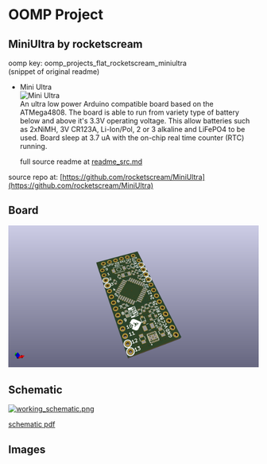 # OOMP Project  
## MiniUltra  by rocketscream  
  
oomp key: oomp_projects_flat_rocketscream_miniultra  
(snippet of original readme)  
  
- Mini Ultra  
![Mini Ultra](MiniUltra.jpg)  
An ultra low power Arduino compatible board based on the ATMega4808. The board is able to run from variety type of battery below and above it's 3.3V operating voltage. This allow batteries such as 2xNiMH, 3V CR123A, Li-Ion/Pol, 2 or 3 alkaline and LiFePO4 to be used. Board sleep at 3.7 uA with the on-chip real time counter (RTC) running.  
  
  full source readme at [readme_src.md](readme_src.md)  
  
source repo at: [https://github.com/rocketscream/MiniUltra](https://github.com/rocketscream/MiniUltra)  
## Board  
  
[![working_3d.png](working_3d_600.png)](working_3d.png)  
## Schematic  
  
[![working_schematic.png](working_schematic_600.png)](working_schematic.png)  
  
[schematic pdf](working_schematic.pdf)  
## Images  
